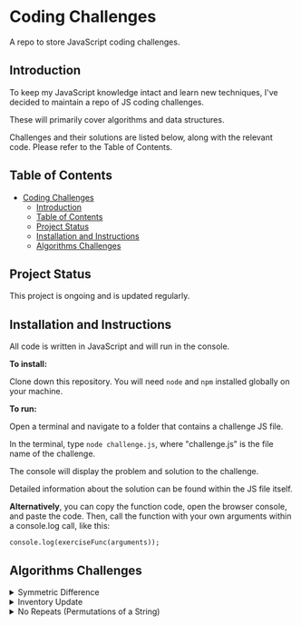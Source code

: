 # Coding Challenges

A repo to store JavaScript coding challenges.

## Introduction

To keep my JavaScript knowledge intact and learn new techniques, I've decided to maintain a repo of JS coding challenges.

These will primarily cover algorithms and data structures.

Challenges and their solutions are listed below, along with the relevant code. Please refer to the Table of Contents.

## Table of Contents

- [Coding Challenges](#coding-challenges)
  - [Introduction](#introduction)
  - [Table of Contents](#table-of-contents)
  - [Project Status](#project-status)
  - [Installation and Instructions](#installation-and-instructions)
  - [Algorithms Challenges](#algorithms-challenges)

## Project Status

This project is ongoing and is updated regularly.

## Installation and Instructions

All code is written in JavaScript and will run in the console.

**To install:**

Clone down this repository. You will need `node` and `npm` installed globally on your machine.

**To run:**

Open a terminal and navigate to a folder that contains a challenge JS file. 

In the terminal, type `node challenge.js`, where "challenge.js" is the file name of the challenge.

The console will display the problem and solution to the challenge. 

Detailed information about the solution can be found within the JS file itself.

**Alternatively**, you can copy the function code, open the browser console, and paste the code. Then, call the function with your own arguments within a console.log call, like this:

`console.log(exerciseFunc(arguments));`

## Algorithms Challenges

<details>
    <summary>Symmetric Difference</summary>

> The mathematical term symmetric difference (△ or ⊕) of two sets is the set of elements which are in 
either of the two sets but not in both. For example, for sets A = {1, 2, 3} and B = {2, 3, 4}, A △ B = {1, 4}.

> Symmetric difference is a binary operation, which means it operates on only two elements. So to evaluate an 
expression involving symmetric differences among three elements (A △ B △ C), you must complete one operation 
at a time. Thus, for sets A and B above, and C = {2, 3}, A △ B △ C = (A △ B) △ C = {1, 4} △ {2, 3} = {1, 2, 3, 4}.

**Challenge**

Create a function that takes two or more arrays and returns an array of their symmetric difference. The returned 
array must contain only unique values (no duplicates).

**Solution**

My approach is to compare the first two arrays passed in as arguments, and push to a new array any elements that are present in either array but not in both.

I then call the sym function recursively, each time omitting the first two arrays passed in as arguments, until only one array is passed in as an argument, thereby being the symmetric difference.

**Code**

    const sym = (...args) => {
        if (args.length === 1) {
            return args[0];
        }

        const newArr = [];
        
        const checkDuplicate = (arrOne, arrTwo) => {
            arrOne.forEach(el => {
                if (!arrTwo.includes(el) && !newArr.includes(el)) {
                    newArr.push(el);
                }
            });
        };

        checkDuplicate(args[0], args[1]);
        checkDuplicate(args[1], args[0]);

        return sym(newArr, ...args.slice(2));
    };
</details>

<details>
    <summary>Inventory Update</summary>

**Challenge**

Compare and update the inventory stored in a 2D array against a second 2D array of a fresh delivery. Update the current existing inventory item quantities (in arr1). If an item cannot be found, add the new item and quantity into the inventory array. The returned inventory array should be in alphabetical order by item.

**Solution**

My approach is to iterate through the second array, each iteration also iterating through the first array. If the item names match, I increase the item quantity in array 1.

If the item name from the second array doesn't match, I add that item to array 1. Then I sort array 1 alphabetically.

**Code**

    const updateInventory = (arr1, arr2) => {
        arr2.forEach(arrTwoEl => {
            let newItem = true;

            arr1.forEach(arrOneEl => {
                if (arrOneEl[1] === arrTwoEl[1]) {
                    arrOneEl[0] += arrTwoEl[0];
                    newItem = false;
                }
            });

            if (newItem) {
                arr1.push(arrTwoEl);
            }
        });

        arr1.sort((a, b) => {
            if (a[1] < b[1]) {
                return -1;
            } else if (a[1] < b[1]) {
                return 1;
            }
            return 0;
        });

        return arr1;
    };
</details>

<details>
    <summary>No Repeats (Permutations of a String)</summary>

**Challenge**

Return the number of total permutations of the provided string that don't have repeated consecutive letters.

**Solution**

My approach is to recursively call a function on a string that swaps two characters in that string. Each recursion, the first character index to be swapped is moved forward one position, much the same way this problem is solved manually using a factorial tree.

When the last index has been reached in the recursive function, it ends.

There are three functions that make up the parent function. The most important is the recursive function that incrementally increases the index for character swapping.

The secondary function is a swapping function that takes a string and two indexes. The third function is one that checks for repeated consecutive characters.

**Code**

    const permAlone = str => {
        let allPermutations = [];
        let uniquePermutations = [];
        let noRepeats = 0;

        const swapFunc = (arr, indOne, indTwo) => {
            let newArr = [...arr];
            let temp = newArr[indOne];

            newArr[indOne] = newArr[indTwo];
            newArr[indTwo] = temp;

            return newArr;
        };

        const recursivePermute = (str, ind) => {
            let strArr = str.split('');

            if (ind === (strArr.length - 1)) {
                allPermutations.push(str);
                return;
            }

            for (let i = ind; i < strArr.length; i++) {
                let newArr = swapFunc(strArr, ind, i);
                let newStr = newArr.join('');
                allPermutations.push(newStr);
                recursivePermute(newStr, ind + 1);
            }
        };

        const checkRepeat = str => {
            let strArr = str.split('');
            let repeat = false;

            for (let i = 1; i < strArr.length; i++) {
                if (strArr[i] === strArr[i -1]) {
                    repeat = true;
                }
            }

            return repeat;
        };

        recursivePermute(str, 0);

        allPermutations.forEach((str, ind, arr) => {
            if (arr.indexOf(str) === ind) {
                uniquePermutations.push(str);
            }
        });

        uniquePermutations.forEach(str => {
            if (checkRepeat(str) === false) {
                noRepeats++;
            }
        });

        return noRepeats;
    };
</details>